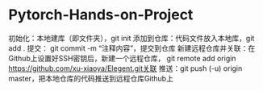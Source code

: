 # Pytorch-Hands-on-Project
初始化：本地建库（即文件夹），git init
添加到仓库：代码文件放入本地库，git add .
提交： git commit -m “注释内容”，提交到仓库
新建远程仓库并关联：在Github上设置好SSH密钥后，新建一个远程仓库， git remote add origin https://github.com/xu-xiaoya/Elegent.git关联
推送：git push (-u) origin master，把本地仓库的代码推送到远程仓库Github上
